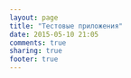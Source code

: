 ```yaml
---
layout: page
title: "Тестовые приложения"
date: 2015-05-10 21:05
comments: true
sharing: true
footer: true
---
```

